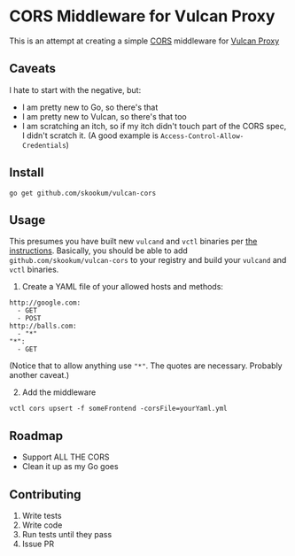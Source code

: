 # CORS Middleware for Vulcan Proxy
This is an attempt at creating a simple [CORS](http://www.w3.org/TR/cors/) middleware for [Vulcan Proxy](http://vulcanproxy.com)

## Caveats
I hate to start with the negative, but:
* I am pretty new to Go, so there's that
* I am pretty new to Vulcan, so there's that too
* I am scratching an itch, so if my itch didn't touch part of the CORS spec, I didn't scratch it. (A good example is `Access-Control-Allow-Credentials`)

## Install
```
go get github.com/skookum/vulcan-cors
```

## Usage
This presumes you have built new `vulcand` and `vctl` binaries per [the instructions](http://vulcanproxy.com/middlewares.html#example-auth-middleware). Basically, you should be able to add `github.com/skookum/vulcan-cors` to your registry and build your `vulcand` and `vctl` binaries.

1) Create a YAML file of your allowed hosts and methods:
```
http://google.com:
  - GET
  - POST
http://balls.com:
  - "*"
"*":
  - GET

```
(Notice that to allow anything use `"*"`. The quotes are necessary. Probably another caveat.)

2) Add the middleware
```
vctl cors upsert -f someFrontend -corsFile=yourYaml.yml
```

## Roadmap
* Support ALL THE CORS
* Clean it up as my Go goes

## Contributing
1. Write tests
2. Write code
3. Run tests until they pass
4. Issue PR
